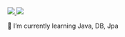 <a href="이동할 링크">
  <img src="https://img.shields.io/badge/Java-green?style=flat-square&logo=Java&logoColor=white"/>
</a>

<a href="이동할 링크">
  <img src="https://img.shields.io/badge/Spring-green?style=flat-square&logo=Spring&logoColor=white"/>
</a>


🌱 I’m currently learning Java, DB, Jpa
